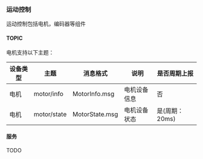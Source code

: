 
### 运动控制

运动控制包括电机，编码器等组件

#### TOPIC

电机支持以下主题：

| 设备类型 | 主题  |  消息格式  | 说明 | 是否周期上报  |
| -- | -- | -- | -- |  -- | 
|  电机 |   motor/info  | MotorInfo.msg  | 电机设备信息  |  否 | 
|  电机 | motor/state  | MotorState.msg  | 电机设备状态  |  是(周期：20ms) | 


#### 服务

TODO

